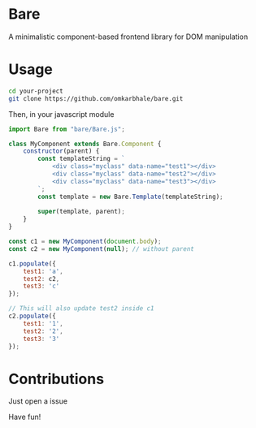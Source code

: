 # Bare
A minimalistic component-based frontend library for DOM manipulation

# Usage
```bash
cd your-project
git clone https://github.com/omkarbhale/bare.git
```
Then, in your javascript module
```js
import Bare from "bare/Bare.js";

class MyComponent extends Bare.Component {
    constructor(parent) {
        const templateString = `
            <div class="myclass" data-name="test1"></div>
            <div class="myclass" data-name="test2"></div>
            <div class="myclass" data-name="test3"></div>
        `;
        const template = new Bare.Template(templateString);
        
        super(template, parent);
    }
}

const c1 = new MyComponent(document.body);
const c2 = new MyComponent(null); // without parent

c1.populate({
    test1: 'a',
    test2: c2,
    test3: 'c'
});

// This will also update test2 inside c1
c2.populate({
    test1: '1',
    test2: '2',
    test3: '3'
});
```

# Contributions
Just open a issue

Have fun!

